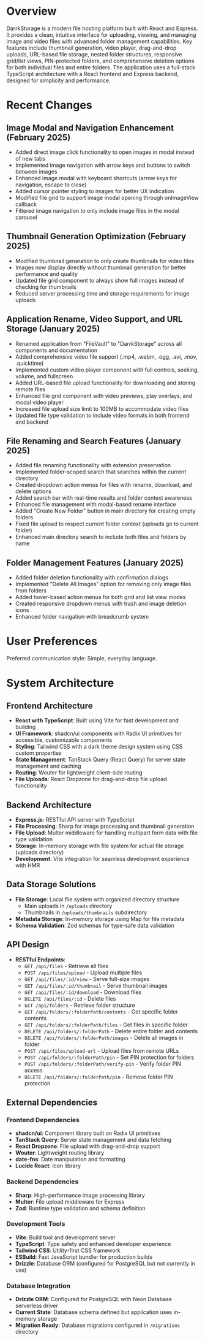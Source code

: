 # Overview

DarrkStorage is a modern file hosting platform built with React and Express. It provides a clean, intuitive interface for uploading, viewing, and managing image and video files with advanced folder management capabilities. Key features include thumbnail generation, video player, drag-and-drop uploads, URL-based file storage, nested folder structures, responsive grid/list views, PIN-protected folders, and comprehensive deletion options for both individual files and entire folders. The application uses a full-stack TypeScript architecture with a React frontend and Express backend, designed for simplicity and performance.

# Recent Changes

## Image Modal and Navigation Enhancement (February 2025)
- Added direct image click functionality to open images in modal instead of new tabs
- Implemented image navigation with arrow keys and buttons to switch between images
- Enhanced image modal with keyboard shortcuts (arrow keys for navigation, escape to close)
- Added cursor pointer styling to images for better UX indication
- Modified file grid to support image modal opening through onImageView callback
- Filtered image navigation to only include image files in the modal carousel

## Thumbnail Generation Optimization (February 2025)
- Modified thumbnail generation to only create thumbnails for video files
- Images now display directly without thumbnail generation for better performance and quality
- Updated file grid component to always show full images instead of checking for thumbnails
- Reduced server processing time and storage requirements for image uploads

## Application Rename, Video Support, and URL Storage (January 2025)
- Renamed application from "FileVault" to "DarrkStorage" across all components and documentation
- Added comprehensive video file support (.mp4, .webm, .ogg, .avi, .mov, .quicktime)
- Implemented custom video player component with full controls, seeking, volume, and fullscreen
- Added URL-based file upload functionality for downloading and storing remote files
- Enhanced file grid component with video previews, play overlays, and modal video player
- Increased file upload size limit to 100MB to accommodate video files
- Updated file type validation to include video formats in both frontend and backend

## File Renaming and Search Features (January 2025)
- Added file renaming functionality with extension preservation
- Implemented folder-scoped search that searches within the current directory
- Created dropdown action menus for files with rename, download, and delete options
- Added search bar with real-time results and folder context awareness
- Enhanced file management with modal-based rename interface
- Added "Create New Folder" button in main directory for creating empty folders
- Fixed file upload to respect current folder context (uploads go to current folder)
- Enhanced main directory search to include both files and folders by name

## Folder Management Features (January 2025)
- Added folder deletion functionality with confirmation dialogs
- Implemented "Delete All Images" option for removing only image files from folders
- Added hover-based action menus for both grid and list view modes
- Created responsive dropdown menus with trash and image deletion icons
- Enhanced folder navigation with breadcrumb system

# User Preferences

Preferred communication style: Simple, everyday language.

# System Architecture

## Frontend Architecture
- **React with TypeScript**: Built using Vite for fast development and building
- **UI Framework**: shadcn/ui components with Radix UI primitives for accessible, customizable components
- **Styling**: Tailwind CSS with a dark theme design system using CSS custom properties
- **State Management**: TanStack Query (React Query) for server state management and caching
- **Routing**: Wouter for lightweight client-side routing
- **File Uploads**: React Dropzone for drag-and-drop file upload functionality

## Backend Architecture
- **Express.js**: RESTful API server with TypeScript
- **File Processing**: Sharp for image processing and thumbnail generation
- **File Upload**: Multer middleware for handling multipart form data with file type validation
- **Storage**: In-memory storage with file system for actual file storage (uploads directory)
- **Development**: Vite integration for seamless development experience with HMR

## Data Storage Solutions
- **File Storage**: Local file system with organized directory structure
  - Main uploads in `/uploads` directory
  - Thumbnails in `/uploads/thumbnails` subdirectory
- **Metadata Storage**: In-memory storage using Map for file metadata
- **Schema Validation**: Zod schemas for type-safe data validation

## API Design
- **RESTful Endpoints**:
  - `GET /api/files` - Retrieve all files
  - `POST /api/files/upload` - Upload multiple files
  - `GET /api/files/:id/view` - Serve full-size images
  - `GET /api/files/:id/thumbnail` - Serve thumbnail images
  - `GET /api/files/:id/download` - Download files
  - `DELETE /api/files/:id` - Delete files
  - `GET /api/folders` - Retrieve folder structure
  - `GET /api/folders/:folderPath/contents` - Get specific folder contents
  - `GET /api/folders/:folderPath/files` - Get files in specific folder
  - `DELETE /api/folders/:folderPath` - Delete entire folder and contents
  - `DELETE /api/folders/:folderPath/images` - Delete all images in folder
  - `POST /api/files/upload-url` - Upload files from remote URLs
  - `POST /api/folders/:folderPath/pin` - Set PIN protection for folders
  - `POST /api/folders/:folderPath/verify-pin` - Verify folder PIN access
  - `DELETE /api/folders/:folderPath/pin` - Remove folder PIN protection

## External Dependencies

### Frontend Dependencies
- **shadcn/ui**: Component library built on Radix UI primitives
- **TanStack Query**: Server state management and data fetching
- **React Dropzone**: File upload with drag-and-drop support
- **Wouter**: Lightweight routing library
- **date-fns**: Date manipulation and formatting
- **Lucide React**: Icon library

### Backend Dependencies
- **Sharp**: High-performance image processing library
- **Multer**: File upload middleware for Express
- **Zod**: Runtime type validation and schema definition

### Development Tools
- **Vite**: Build tool and development server
- **TypeScript**: Type safety and enhanced developer experience
- **Tailwind CSS**: Utility-first CSS framework
- **ESBuild**: Fast JavaScript bundler for production builds
- **Drizzle**: Database ORM (configured for PostgreSQL but not currently in use)

### Database Integration
- **Drizzle ORM**: Configured for PostgreSQL with Neon Database serverless driver
- **Current State**: Database schema defined but application uses in-memory storage
- **Migration Ready**: Database migrations configured in `/migrations` directory